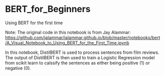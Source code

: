 # BERT_for_Beginners
Using BERT for the first time

Note: The original code in this notebook is from Jay Alammar: https://github.com/jalammar/jalammar.github.io/blob/master/notebooks/bert/A_Visual_Notebook_to_Using_BERT_for_the_First_Time.ipynb

In this notebook, DistilBERT is used to process sentences from film reviews. The output of DistilBERT is then used to train a Logistic Regression model from scikit learn to calssify the sentences as either being positive (1) or negative (0).

